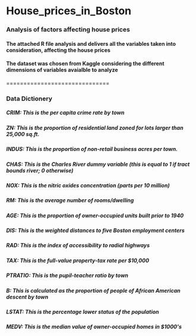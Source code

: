 # House_prices_in_Boston
### Analysis of factors affecting house prices

#### The attached R file analysis and delivers all the variables taken into consideration, affecting the house prices

#### The dataset was chosen from Kaggle considering the different dimensions of variables avaialble to analyze
==============================
### Data Dictionery
##### CRIM: This is the per capita crime rate by town
##### ZN: This is the proportion of residential land zoned for lots larger than 25,000 sq.ft.
##### INDUS: This is the proportion of non-retail business acres per town.
##### CHAS: This is the Charles River dummy variable (this is equal to 1 if tract bounds river; 0 otherwise)
##### NOX: This is the nitric oxides concentration (parts per 10 million)
##### RM: This is the average number of rooms/dwelling
##### AGE: This is the proportion of owner-occupied units built prior to 1940
##### DIS: This is the weighted distances to five Boston employment centers
##### RAD: This is the index of accessibility to radial highways
##### TAX: This is the full-value property-tax rate per $10,000
##### PTRATIO: This is the pupil-teacher ratio by town
##### B: This is calculated as the proportion of people of African American descent by town
##### LSTAT: This is the percentage lower status of the population
##### MEDV: This is the median value of owner-occupied homes in $1000's
